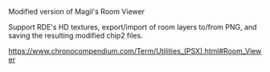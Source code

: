 Modified version of Magil's Room Viewer

Support RDE's HD textures, export/import of room layers to/from PNG, and saving the resulting modified chip2 files.

https://www.chronocompendium.com/Term/Utilities_(PSX).html#Room_Viewer
